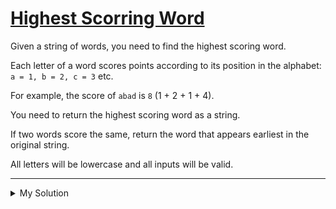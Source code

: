 # [Highest Scorring Word](https://www.codewars.com/kata/57eb8fcdf670e99d9b000272/train/javascript)

Given a string of words, you need to find the highest scoring word.

Each letter of a word scores points according to its position in the alphabet: `a = 1, b = 2, c = 3` etc.

For example, the score of `abad` is `8` (1 + 2 + 1 + 4).

You need to return the highest scoring word as a string.

If two words score the same, return the word that appears earliest in the original string.

All letters will be lowercase and all inputs will be valid.

---

<details><summary>My Solution</summary>

```js
function high(sentence) {
  // Create a mapping of characters to their corresponding numerical values.
  const charToNumMap = {}

  for (let i = 0; i < 26; i++) {
    const char = String.fromCharCode('a'.charCodeAt(0) + i)
    charToNumMap[char] = i + 1
  }

  // Split the sentence into an array of words.
  const words = sentence.split(' ')

  let highestScore = 0
  let highestScoreWord = ''

  // Iterate through each word in the sentence.
  words.forEach(word => {
    // Calculate the score for the current word by summing the numerical values of its characters.
    let currentScore = word.split('').reduce((acc, char) => {
      return acc + charToNumMap[char]
    }, 0)

    // Update the highest score and highest scoring word if the current word has a higher score.
    if (currentScore > highestScore) {
      highestScore = currentScore
      highestScoreWord = word
    }
  })

  return highestScoreWord
}
```

</details>
